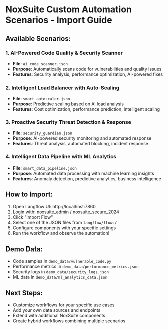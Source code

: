 # NoxSuite Custom Automation Scenarios - Import Guide

## Available Scenarios:

### 1. AI-Powered Code Quality & Security Scanner
- **File**: `ai_code_scanner.json`
- **Purpose**: Automatically scans code for vulnerabilities and quality issues
- **Features**: Security analysis, performance optimization, AI-powered fixes

### 2. Intelligent Load Balancer with Auto-Scaling  
- **File**: `smart_autoscaler.json`
- **Purpose**: Predictive scaling based on AI load analysis
- **Features**: Cost optimization, performance prediction, intelligent scaling

### 3. Proactive Security Threat Detection & Response
- **File**: `security_guardian.json` 
- **Purpose**: AI-powered security monitoring and automated response
- **Features**: Threat analysis, automated blocking, incident response

### 4. Intelligent Data Pipeline with ML Analytics
- **File**: `smart_data_pipeline.json`
- **Purpose**: Automated data processing with machine learning insights
- **Features**: Anomaly detection, predictive analytics, business intelligence

## How to Import:

1. Open Langflow UI: http://localhost:7860
2. Login with: noxsuite_admin / noxsuite_secure_2024
3. Click "Import Flow" 
4. Select one of the JSON files from `langflow/flows/`
5. Configure components with your specific settings
6. Run the workflow and observe the automation!

## Demo Data:
- Code samples in `demo_data/vulnerable_code.py`
- Performance metrics in `demo_data/performance_metrics.json`
- Security logs in `demo_data/security_logs.json`
- ML data in `demo_data/ml_analytics_data.json`

## Next Steps:
- Customize workflows for your specific use cases
- Add your own data sources and endpoints
- Extend with additional NoxSuite components
- Create hybrid workflows combining multiple scenarios
